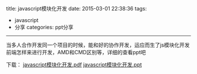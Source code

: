 title: javascript模块化开发
date: 2015-03-01 22:38:36
tags:
- javascript
- 分享
categories: ppt分享
---
当多人合作开发同一个项目的时候，能和好的协作开发，运应而生了js模块化开发
前端怎样来进行开发，AMD和CMD区别等，详细的查看ppt吧
<!-- more -->
<div id="imgContainer" class="fancybox">
</div>
下载：
<a href="/blog/resource/javascript模块化开发/javascript模块开发.pdf" target="_blank">javascript模块化开发.pdf</a>
<a href="/blog/resource/javascript模块化开发/javascript模块开发.ppt" target="_blank">javascript模块化开发.ppt</a>
<script>
var timer = setInterval(function(){
if(!window.$){
    return;
}
clearInterval(timer);
    var imgs = '';
    for(var i=1;i<=15;i++){
        imgs += '<img src="/blog/resource/javascript模块化开发/javascript模块开发/幻灯片'+ i +'.png"/><hr/>';
    }
    var $con = $('#imgContainer');
    $con.html(imgs);
    $con.fancybox({
        afterClose:function(){
            $con.show();
        }
    });
}, 200);

</script>